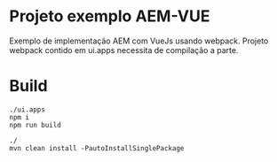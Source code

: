 # Projeto exemplo AEM-VUE

Exemplo de implementação AEM com VueJs usando webpack. Projeto webpack contido em ui.apps necessita de compilação a parte.

# Build

    ./ui.apps
    npm i
    npm run build

    ./
    mvn clean install -PautoInstallSinglePackage